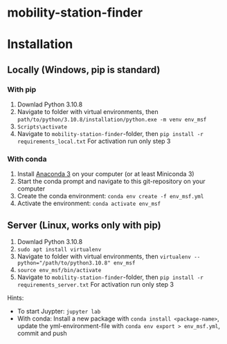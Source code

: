 # mobility-station-finder

# Installation

## Locally (Windows, pip is standard)
### With pip
1. Downlad Python 3.10.8
2. Navigate to folder with virtual environments, then ```path/to/python/3.10.8/installation/python.exe -m venv env_msf```
3. ```Scripts\activate```
4. Navigate to ```mobility-station-finder```-folder, then ```pip install -r requirements_local.txt```
For activation run only step 3

### With conda
1. Install [Anaconda 3](https://www.anaconda.com/products/individual#) on your computer (or at least Miniconda 3)
2. Start the conda prompt and navigate to this git-repository on your computer
3. Create the conda environment: ```conda env create -f env_msf.yml```
4. Activate the environment: ```conda activate env_msf```


## Server (Linux, works only with pip)
1. Downlad Python 3.10.8
2. ```sudo apt install virtualenv```
3. Navigate to folder with virtual environments, then ```virtualenv --python="/path/to/python3.10.8" env_msf```
4. ```source env_msf/bin/activate```
5. Navigate to ```mobility-station-finder```-folder, then ```pip install -r requirements_server.txt```
For activation run only step 3


Hints:
- To start Juypter: ```jupyter lab```
- With conda: Install a new package with ```conda install <package-name>```, update the yml-environment-file with ```conda env export > env_msf.yml```, commit and push
